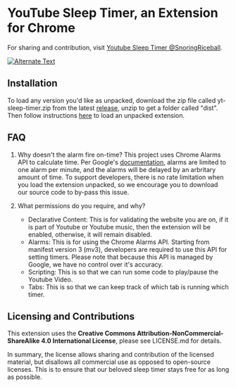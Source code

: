 # YouTube Sleep Timer, an Extension for Chrome

For sharing and contribution, visit [Youtube Sleep Timer @SnoringRiceball](https://github.com/snoringriceball/youtube-sleep-timer).


<a href="{video-url}" title="Link Title"><img src="{image-url}" alt="Alternate Text" /></a>


## Installation

<!-- To install the plugin from the Chrome [Webstore](https://chrome.google.com/webstore/detail/youtube-timer/gfegfgkiikpkochkfgopiolcfbmkfkll) -->

To load any version you'd like as unpacked, download the zip file called yt-sleep-timer.zip from the latest [release](https://github.com/snoringriceball/youtube-sleep-timer/releases), unzip to get a folder called "dist". Then follow instructions [here](https://developer.chrome.com/docs/extensions/mv3/getstarted/#unpacked) to load an unpacked extension.


## FAQ

1. Why doesn't the alarm fire on-time?
    This project uses Chrome Alarms API to calculate time. Per Google's [documentation](https://developer.chrome.com/docs/extensions/reference/alarms/#method-create), alarms are limited to one alarm per minute, and the alarms will be delayed by an arbritary amount of time. To support developers, there is no rate limitation when you load the extension unpacked, so we encourage you to download our source code to by-pass this issue.

2. What permissions do you require, and why?
    - Declarative Content: This is for validating the website you are on, if it is part of Youtube or Youtube music, then the extension will be enabled, otherwise, it will remain disabled.
    - Alarms: This is for using the Chrome Alarms API. Starting from manifest version 3 (mv3), developers are required to use this API for setting timers. Please note that because this API is managed by Google, we have no control over it's accuracy.
    - Scripting: This is so that we can run some code to play/pause the Youtube Video.
    - Tabs: This is so that we can keep track of which tab is running which timer.


## Licensing and Contributions

This extension uses the **Creative Commons Attribution-NonCommercial-ShareAlike 4.0 International License**, please see LICENSE.md for details.

In summary, the license allows sharing and contribution of the licensed material, but disallows all commercial use as opposed to open-source licenses. 
This is to ensure that our beloved sleep timer stays free for as long as possible.